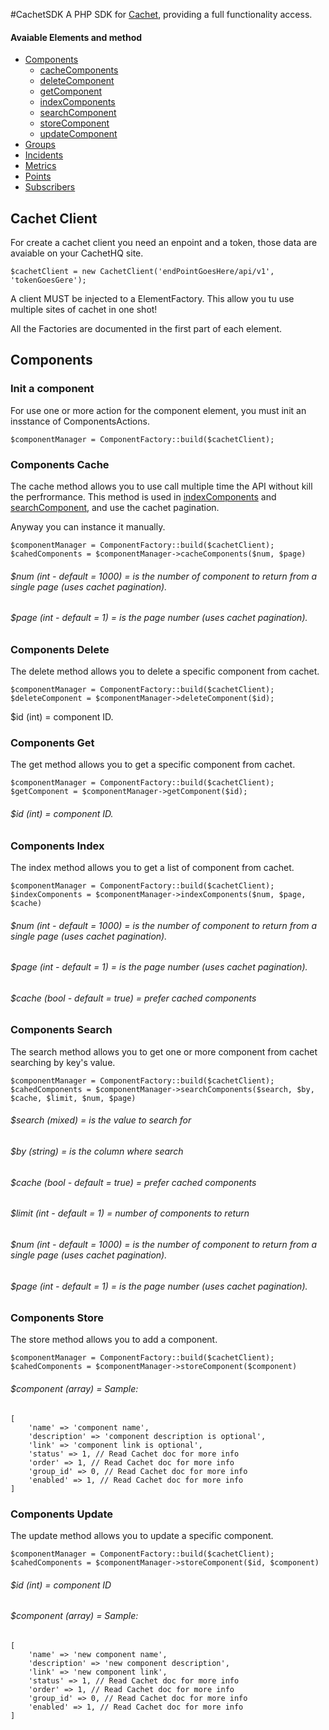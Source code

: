#CachetSDK
A PHP SDK for [Cachet](https://cachethq.io/), providing a full functionality access.

#### Avaiable Elements and method

* [Components](#components)
    * [cacheComponents](#components-cache)
    * [deleteComponent](#components-delete)
    * [getComponent](#components-get)
    * [indexComponents](#components-index)
    * [searchComponent](#components-search)
    * [storeComponent](#components-store)
    * [updateComponent](#components-update)
* [Groups](#groups)
* [Incidents](#incidents)
* [Metrics](#metrics)
* [Points](#points)
* [Subscribers](#subscribers)

## Cachet Client
For create a cachet client you need an enpoint and a token, those data are avaiable on your CachetHQ site.

    $cachetClient = new CachetClient('endPointGoesHere/api/v1', 'tokenGoesGere');
    
A client MUST be injected to a ElementFactory. This allow you tu use multiple sites of cachet in one shot!

All the Factories are documented in the first part of each element.

## Components

### Init a component
For use one or more action for the component element, you must init an insstance of ComponentsActions.

    $componentManager = ComponentFactory::build($cachetClient);
    
### Components Cache
The cache method allows you to use call multiple time the API without kill the perfrormance.
This method is used in [indexComponents](#components-index) and [searchComponent](#components-search), and use the cachet pagination.

Anyway you can instance it manually.

    $componentManager = ComponentFactory::build($cachetClient);
    $cahedComponents = $componentManager->cacheComponents($num, $page)


###### $num (int - default = 1000) = is the number of component to return from a single page (uses cachet pagination).

###### $page (int - default = 1) = is the page number (uses cachet pagination).


### Components Delete

The delete method allows you to delete a specific component from cachet.

    $componentManager = ComponentFactory::build($cachetClient);
    $deleteComponent = $componentManager->deleteComponent($id);

$id (int) = component ID.


### Components Get

The get method allows you to get a specific component from cachet.

    $componentManager = ComponentFactory::build($cachetClient);
    $getComponent = $componentManager->getComponent($id);

###### $id (int) = component ID.

### Components Index

The index method allows you to get a list of component from cachet.

    $componentManager = ComponentFactory::build($cachetClient);
    $indexComponents = $componentManager->indexComponents($num, $page, $cache)

###### $num (int - default = 1000) = is the number of component to return from a single page (uses cachet pagination).

###### $page (int - default = 1) = is the page number (uses cachet pagination).

###### $cache (bool - default = true) = prefer cached components

### Components Search

The search method allows you to get one or more component from cachet searching by key's value.

    $componentManager = ComponentFactory::build($cachetClient);
    $cahedComponents = $componentManager->searchComponents($search, $by, $cache, $limit, $num, $page)


###### $search (mixed) = is the value to search for

###### $by (string) = is the column where search

###### $cache (bool - default = true) = prefer cached components

###### $limit (int - default = 1) = number of components to return

###### $num (int - default = 1000) = is the number of component to return from a single page (uses cachet pagination).

###### $page (int - default = 1) = is the page number (uses cachet pagination).

### Components Store

The store method allows you to add a component.

    $componentManager = ComponentFactory::build($cachetClient);
    $cahedComponents = $componentManager->storeComponent($component)

###### $component (array) = Sample:

    [
        'name' => 'component name',
        'description' => 'component description is optional',
        'link' => 'component link is optional',
        'status' => 1, // Read Cachet doc for more info
        'order' => 1, // Read Cachet doc for more info
        'group_id' => 0, // Read Cachet doc for more info
        'enabled' => 1, // Read Cachet doc for more info
    ]

### Components Update


The update method allows you to update a  specific component.

    $componentManager = ComponentFactory::build($cachetClient);
    $cahedComponents = $componentManager->storeComponent($id, $component)

###### $id (int) = component ID
###### $component (array) = Sample:

    [
        'name' => 'new component name',
        'description' => 'new component description',
        'link' => 'new component link',
        'status' => 1, // Read Cachet doc for more info
        'order' => 1, // Read Cachet doc for more info
        'group_id' => 0, // Read Cachet doc for more info
        'enabled' => 1, // Read Cachet doc for more info
    ]

